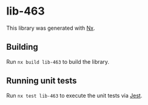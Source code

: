 # lib-463

This library was generated with [Nx](https://nx.dev).

## Building

Run `nx build lib-463` to build the library.

## Running unit tests

Run `nx test lib-463` to execute the unit tests via [Jest](https://jestjs.io).
